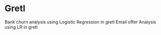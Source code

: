 # Gretl
Bank churn analysis using Logistic Regression in gretl
Email offer Analysis using LR in gretl
